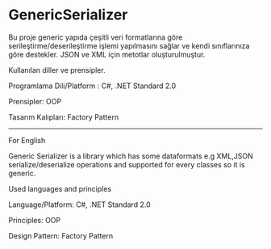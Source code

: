 # GenericSerializer

Bu proje generic yapıda çeşitli veri formatlarına göre serileştirme/deserileştirme işlemi yapılmasını sağlar ve kendi sınıflarınıza göre destekler.
JSON ve XML için metotlar oluşturulmuştur.

Kullanılan diller ve prensipler.

Programlama Dili/Platform : C#, .NET Standard 2.0

Prensipler: OOP

Tasarım Kalıpları: Factory Pattern

-------------------------------------------------------------------------

For English

Generic Serializer is a library which has some dataformats e.g XML,JSON serialize/deserialize operations and supported for every classes so it is generic.

Used languages and principles

Language/Platform: C#, .NET Standard 2.0

Principles: OOP

Design Pattern: Factory Pattern
